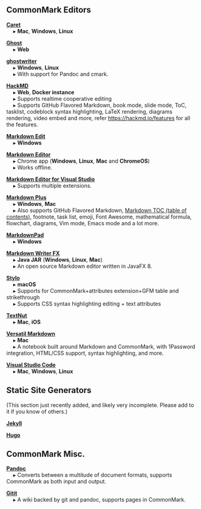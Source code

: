 ## CommonMark Editors

**[Caret](https://caret.io/)**  
&emsp; ▸ **Mac**, **Windows**, **Linux**

**[Ghost](https://ghost.org)**  
&emsp; ▸ **Web**

**[ghostwriter](https://wereturtle.github.io/ghostwriter)**  
&emsp; ▸ **Windows**, **Linux**  
&emsp; ▸ With support for Pandoc and cmark.

**[HackMD](https://hackmd.io)**  
&emsp; ▸ **Web**, **Docker instance**  
&emsp; ▸ Supports realtime cooperative editing  
&emsp; ▸ Supports GitHub Flavored Markdown, book mode, slide mode, ToC, tasklist, codeblock syntax highlighting, LaTeX rendering, diagrams rendering, video embed and more, refer https://hackmd.io/features for all the features.

**[Markdown Edit](http://markdownedit.com/)**  
&emsp; ▸ **Windows**

**[Markdown Editor](https://chrome.google.com/webstore/detail/markdown-editor/gjolennkaebiimakmoaadofoihhldjhb)**  
&emsp; ▸ Chrome app (**Windows**, **Linux**, **Mac** and **ChromeOS**)  
&emsp; ▸ Works offline.

**[Markdown Editor for Visual Studio](https://visualstudiogallery.msdn.microsoft.com/eaab33c3-437b-4918-8354-872dfe5d1bfe)**  
&emsp; ▸ Supports multiple extensions.

**[Markdown Plus](https://tylingsoft.com/markdown-plus/)**  
&emsp; ▸ **Windows**, **Mac**  
&emsp; ▸ Also supports GitHub Flavored Markdown, [Markdown TOC (table of contents)](https://github.com/jonschlinkert/markdown-toc), footnote, task list, emoji, Font Awesome, mathematical formula, flowchart, diagrams, Vim mode, Emacs mode and a lot more.

**[MarkdownPad](https://markdownpad.com/)**  
&emsp; ▸ **Windows**

**[Markdown Writer FX](https://github.com/JFormDesigner/markdown-writer-fx)**  
&emsp; ▸ **Java JAR** (**Windows**, **Linux**, **Mac**)  
&emsp; ▸ An open source Markdown editor written in JavaFX 8.

**[Stylo](https://www.textually.net/)**  
&emsp; ▸ **macOS**  
&emsp; ▸ Supports for CommonMark+attributes extension+GFM table and strikethrough  
&emsp; ▸ Supports CSS syntax highlighting editing + text attributes  

**[TextNut](http://www.textnutwriter.com/)**  
&emsp; ▸ **Mac**, **iOS**

**[Versatil Markdown](https://versatilapp.com/)**  
&emsp; ▸ **Mac**  
&emsp; ▸ A notebook built around Markdown and CommonMark, with 1Password integration, HTML/CSS support, syntax highlighting, and more.

**[Visual Studio Code](https://code.visualstudio.com/docs/languages/markdown)**  
&emsp; ▸ **Mac**, **Windows**, **Linux**

## Static Site Generators

(This section just recently added, and likely very incomplete. Please add to it if you know of others.)

**[Jekyll](https://jekyllrb.com/docs/configuration/markdown/#commonmark)**

**[Hugo](https://gohugo.io/getting-started/configuration-markup#goldmark)**


## CommonMark Misc.

**[Pandoc](https://pandoc.org/)**  
&emsp; ▸ Converts between a multitude of document formats,  supports CommonMark as both input and output.

**[Gitit](https://github.com/jgm/gitit)**  
&emsp; ▸ A wiki backed by git and pandoc, supports pages in CommonMark.